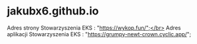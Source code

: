 # jakubx6.github.io

Adres strony Stowarzyszenia EKS : "https://wykop.fun/";</br>
Adres aplikacji Stowarzyszenia EKS : "https://grumpy-newt-crown.cyclic.app/";
